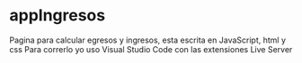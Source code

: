 # appIngresos
Pagina para calcular egresos y ingresos, esta escrita en JavaScript, html y css
Para correrlo yo uso Visual Studio Code con las extensiones Live Server 

